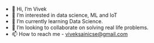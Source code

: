 - 👋 Hi, I’m Vivek
- 👀 I’m interested in data science, ML and IoT
- 🌱 I’m currently learning Data Science.
- 💞️ I’m looking to collaborate on solving real life problems.
- 📫 How to reach me  - viveksainicse@gmail.com

<!---
vivekcurator/vivekcurator is a ✨ special ✨ repository because its `README.md` (this file) appears on your GitHub profile.
You can click the Preview link to take a look at your changes.
--->
